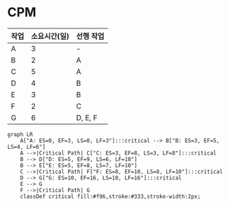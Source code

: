 # CPM

| 작업 | 소요시간(일) | 선행 작업 |
| --- | --- | --- |
| A | 3 | - |
| B | 2 | A |
| C | 5 | A |
| D | 4 | B |
| E | 3 | B |
| F | 2 | C |
| G | 6 | D, E, F |

```mermaid
graph LR
    A["A: ES=0, EF=3, LS=0, LF=3"]:::critical --> B["B: ES=3, EF=5, LS=4, LF=6"]
    A -->|Critical Path| C["C: ES=3, EF=8, LS=3, LF=8"]:::critical
    B --> D["D: ES=5, EF=9, LS=6, LF=10"]
    B --> E["E: ES=5, EF=8, LS=7, LF=10"]
    C -->|Critical Path| F["F: ES=8, EF=10, LS=8, LF=10"]:::critical
    D --> G["G: ES=10, EF=16, LS=10, LF=16"]:::critical
    E --> G
    F -->|Critical Path| G
    classDef critical fill:#f96,stroke:#333,stroke-width:2px;

```
